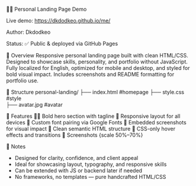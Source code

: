 🧑‍💻 Personal Landing Page Demo

Live demo: https://dkdodkeo.github.io/me/

Author: Dkdodkeo

Status: ✅ Public & deployed via GitHub Pages


🧾 Overview
Responsive personal landing page built with clean HTML/CSS. Designed to showcase skills, personality, and portfolio without JavaScript. Fully localized for English, optimized for mobile and desktop, and styled for bold visual impact.
Includes screenshots and README formatting for portfolio use.

📁 Structure
personal-landing/
├── index.html    #homepage
├── style.css     #style      
├── avatar.jpg    #avatar

🎨 Features
🧑‍💻 Bold hero section with tagline
📱 Responsive layout for all devices
🎨 Custom font pairing via Google Fonts
📸 Embedded screenshots for visual impact
🧼 Clean semantic HTML structure
🌈 CSS-only hover effects and transitions
📸 Screenshots {scale 50%–70%}

📌 Notes
- Designed for clarity, confidence, and client appeal
- Ideal for showcasing layout, typography, and responsive skills
- Can be extended with JS or backend later if needed
- No frameworks, no templates — pure handcrafted HTML/CSS
